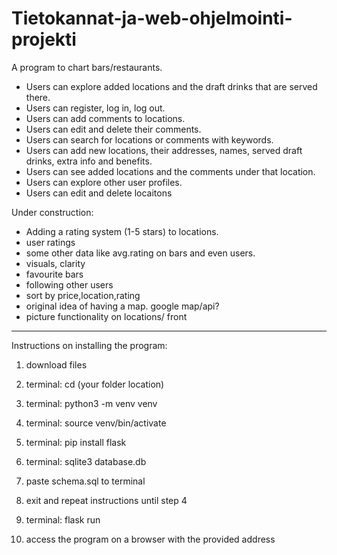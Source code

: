 # Tietokannat-ja-web-ohjelmointi-projekti

A program to chart bars/restaurants.

- Users can explore added locations and the draft drinks that are served there.
- Users can register, log in, log out.
- Users can add comments to locations.
- Users can edit and delete their comments.
- Users can search for locations or comments with keywords.
- Users can add new locations, their addresses, names, served draft drinks, extra info and benefits.
- Users can see added locations and the comments under that location. 
- Users can explore other user profiles.
- Users can edit and delete locaitons




Under construction:
- Adding a rating system (1-5 stars) to locations.
- user ratings
- some other data like avg.rating on bars and even users.
- visuals, clarity
- favourite bars
- following other users
- sort by price,location,rating
- original idea of having a map. google map/api?
- picture functionality on locations/ front



--------------------------------------------------------------------------------------------
Instructions on installing the program:

1. download files
2. terminal: cd (your folder location)
3. terminal: python3 -m venv venv
4. terminal: source venv/bin/activate
5. terminal: pip install flask
6. terminal: sqlite3 database.db
7.  paste schema.sql to terminal

8. exit and repeat instructions until step 4
9. terminal: flask run
10. access the program on a browser with the provided address





